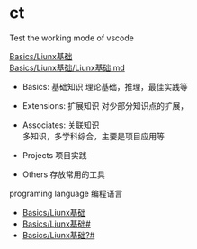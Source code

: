 # ct
Test the working mode of vscode



[Basics/Liunx基础](Basics/Liunx基础)  
[Basics/Liunx基础/Liunx基础.md](Basics/Liunx基础/Liunx基础.md)






- Basics: 基础知识
理论基础，推理，最佳实践等
- Extensions: 扩展知识 
对少部分知识点的扩展，
- Associates: 关联知识  
多知识，多学科综合，主要是项目应用等

- Projects
项目实践


- Others
存放常用的工具


programing language
编程语言


- [Basics/Liunx基础](Basics/Liunx%E5%9F%BA%E7%A1%80/Liunx%E5%9F%BA%E7%A1%80.md) 
- [Basics/Liunx基础#](#Basics/Liunx%E5%9F%BA%E7%A1%80/Liunx%E5%9F%BA%E7%A1%80.md) 
- [Basics/Liunx基础?#](?#Basics/Liunx%E5%9F%BA%E7%A1%80/Liunx%E5%9F%BA%E7%A1%80.md) 





